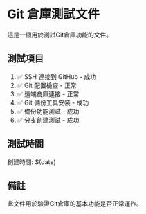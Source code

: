 # Git 倉庫測試文件

這是一個用於測試Git倉庫功能的文件。

## 測試項目

1. ✅ SSH 連接到 GitHub - 成功
2. ✅ Git 配置檢查 - 正常
3. ✅ 遠端倉庫連接 - 正常
4. ✅ Git 備份工具安裝 - 成功
5. ✅ 備份功能測試 - 成功
6. ✅ 分支創建測試 - 成功

## 測試時間

創建時間: $(date)

## 備註

此文件用於驗證Git倉庫的基本功能是否正常運作。
